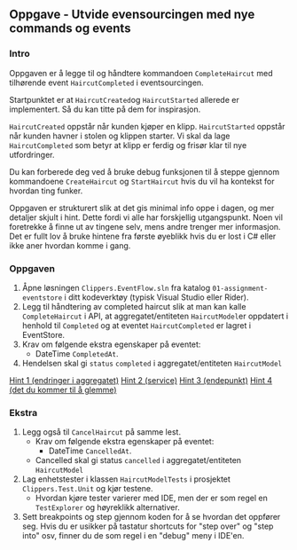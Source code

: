 ## Oppgave - Utvide evensourcingen med nye commands og events

### Intro
Oppgaven er å legge til og håndtere kommandoen `CompleteHaircut` med tilhørende event `HaircutCompleted` i eventsourcingen. 

Startpunktet er at `HaircutCreated`og `HaircutStarted` allerede er implementert.  Så du kan titte på dem for inspirasjon.

`HaircutCreated` oppstår når kunden kjøper en klipp.
`HaircutStarted` oppstår når kunden havner i stolen og klippen starter. 
Vi skal da lage `HaircutCompleted` som betyr at klipp er ferdig og frisør klar til nye utfordringer.

Du kan forberede deg ved å bruke debug funksjonen til å steppe gjennom kommandoene `CreateHaircut` og `StartHaircut` hvis du vil ha kontekst for hvordan ting funker.

Oppgaven er strukturert slik at det gis minimal info oppe i dagen, og mer detaljer skjult i hint.  Dette fordi vi alle har forskjellig utgangspunkt. Noen vil foretrekke å finne ut av tingene selv, mens andre trenger mer informasjon. Det er fullt lov å bruke hintene fra første øyeblikk hvis du er lost i C# eller ikke aner hvordan komme i gang.

### Oppgaven

1. Åpne løsningen `Clippers.EventFlow.sln` fra katalog `01-assignment-eventstore` i ditt kodeverktøy (typisk Visual Studio eller Rider). 
2. Legg til håndtering av completed haircut slik at man kan kalle `CompleteHaircut` i API, at aggregatet/entiteten `HaircutModel`er oppdatert i henhold til `Completed` og at eventet `HaircutCompleted` er lagret i EventStore.
3. Krav om følgende ekstra egenskaper på eventet:
    - DateTime `CompletedAt`.
4. Hendelsen skal gi `status` `completed` i aggregatet/entiteten `HaircutModel`

[Hint 1 (endringer i aggregatet)](./hint01.md)
[Hint 2 (service)](./hint02.md)
[Hint 3 (endepunkt)](./hint03.md)
[Hint 4 (det du kommer til å glemme)](./hint04.md)

### Ekstra
1. Legg også til `CancelHaircut` på samme lest.
    - Krav om følgende ekstra egenskaper på eventet:
        - DateTime `CancelledAt`.
    - Cancelled skal gi status `cancelled` i aggregatet/entiteten `HaircutModel`
2. Lag enhetstester i klassen `HaircutModelTests` i prosjektet `Clippers.Test.Unit` og kjør testene.
    - Hvordan kjøre tester varierer med IDE, men der er som regel en `TestExplorer` og høyreklikk alternativer.
3. Sett breakpoints og step gjennom koden for å se hvordan det oppfører seg. Hvis du er usikker på tastatur shortcuts for "step over" og "step into" osv, finner du de som regel i en "debug" meny i IDE'en. 

